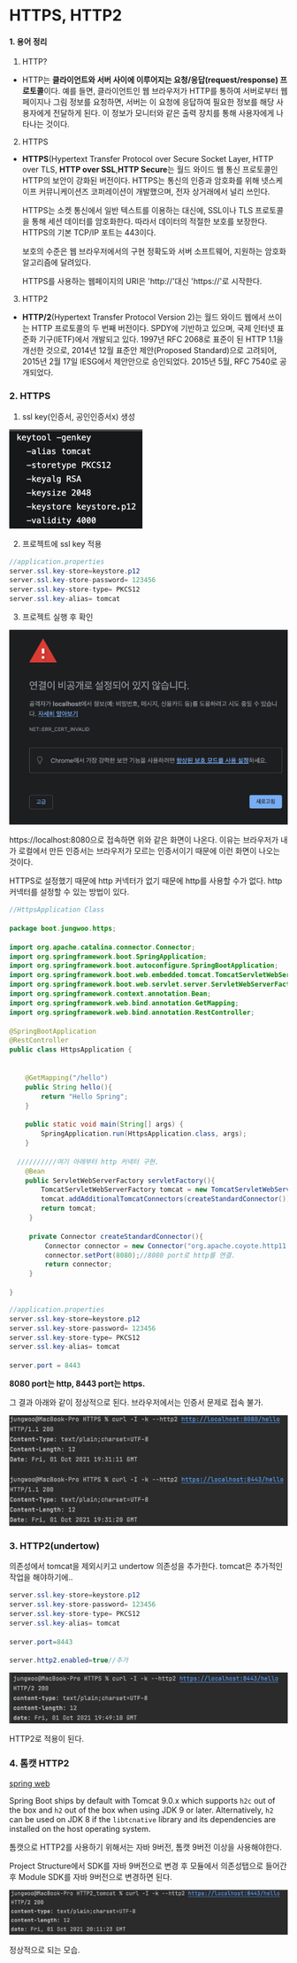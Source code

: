# HTTPS, HTTP2



#### 1. 용어 정리

1. HTTP?

- HTTP는 **클라이언트와 서버 사이에 이루어지는 요청/응답(request/response) 프로토콜**이다. 예를 들면, 클라이언트인 웹 브라우저가 HTTP를 통하여 서버로부터 웹페이지나 그림 정보를 요청하면, 서버는 이 요청에 응답하여 필요한 정보를 해당 사용자에게 전달하게 된다. 이 정보가 모니터와 같은 출력 장치를 통해 사용자에게 나타나는 것이다.



2. HTTPS

- **HTTPS**(Hypertext Transfer Protocol over Secure Socket Layer, HTTP over TLS, **HTTP over SSL**,**HTTP Secure**는 월드 와이드 웹 통신 프로토콜인 HTTP의 보안이 강화된 버전이다. HTTPS는 통신의 인증과 암호화를 위해 넷스케이프 커뮤니케이션즈 코퍼레이션이 개발했으며, 전자 상거래에서 널리 쓰인다.

  HTTPS는 소켓 통신에서 일반 텍스트를 이용하는 대신에, SSL이나 TLS 프로토콜을 통해 세션 데이터를 암호화한다. 따라서 데이터의 적절한 보호를 보장한다. HTTPS의 기본 TCP/IP 포트는 443이다.

  보호의 수준은 웹 브라우저에서의 구현 정확도와 서버 소프트웨어, 지원하는 암호화 알고리즘에 달려있다.

  HTTPS를 사용하는 웹페이지의 URI은 'http://'대신 'https://'로 시작한다. 

  

3. HTTP2

- **HTTP/2**(Hypertext Transfer Protocol Version 2)는 월드 와이드 웹에서 쓰이는 HTTP 프로토콜의 두 번째 버전이다. SPDY에 기반하고 있으며, 국제 인터넷 표준화 기구(IETF)에서 개발되고 있다. 1997년 RFC 2068로 표준이 된 HTTP 1.1을 개선한 것으로, 2014년 12월 표준안 제안(Proposed Standard)으로 고려되어, 2015년 2월 17일 IESG에서 제안안으로 승인되었다. 2015년 5월, RFC 7540로 공개되었다.



### 2. HTTPS



1. ssl key(인증서, 공인인증서x) 생성

   

<img src="./img/image-20211002040648128.png" alt="image-20211002040648128" style="zoom: 50%;" />

2. 프로젝트에 ssl key 적용

```java
//application.properties
server.ssl.key-store=keystore.p12
server.ssl.key-store-password= 123456
server.ssl.key-store-type= PKCS12
server.ssl.key-alias= tomcat
```

 

3. 프로젝트 실행 후 확인

![image-20211002041115115](./img/image-20211002041115115.png)



https://localhost:8080으로 접속하면 위와 같은 화면이 나온다. 이유는 브라우저가 내가 로컬에서 만든 인증서는 브라우저가 모르는 인증서이기 때문에 이런 화면이 나오는 것이다. 



HTTPS로 설정했기 때문에 http 커넥터가 없기 때문에 http를 사용할 수가 없다. http 커넥터를 설정할 수 있는 방법이 있다.



```java
//HttpsApplication Class

package boot.jungwoo.https;

import org.apache.catalina.connector.Connector;
import org.springframework.boot.SpringApplication;
import org.springframework.boot.autoconfigure.SpringBootApplication;
import org.springframework.boot.web.embedded.tomcat.TomcatServletWebServerFactory;
import org.springframework.boot.web.servlet.server.ServletWebServerFactory;
import org.springframework.context.annotation.Bean;
import org.springframework.web.bind.annotation.GetMapping;
import org.springframework.web.bind.annotation.RestController;

@SpringBootApplication
@RestController
public class HttpsApplication {


    @GetMapping("/hello")
    public String hello(){
        return "Hello Spring";
    }

    public static void main(String[] args) {
        SpringApplication.run(HttpsApplication.class, args);
    }

  //////////여기 아래부터 http 커넥터 구현.
    @Bean
    public ServletWebServerFactory servletFactory(){
        TomcatServletWebServerFactory tomcat = new TomcatServletWebServerFactory();
        tomcat.addAdditionalTomcatConnectors(createStandardConnector());
        return tomcat;
     }

     private Connector createStandardConnector(){
         Connector connector = new Connector("org.apache.coyote.http11.Http11NioProtocol");
         connector.setPort(8080);//8080 port로 http를 연결.
         return connector;
     }
   
}
```



```java
//application.properties
server.ssl.key-store=keystore.p12
server.ssl.key-store-password= 123456
server.ssl.key-store-type= PKCS12
server.ssl.key-alias= tomcat

server.port = 8443
```



**8080 port는 http, 8443 port는 https.**

그 결과 아래와 같이 정상적으로 된다. 브라우저에서는 인증서 문제로 접속 불가.

![image-20211002043143082](./img/image-20211002043143082.png)



### 3. HTTP2(undertow)



 의존성에서 tomcat을 제외시키고 undertow 의존성을 추가한다. tomcat은 추가적인 작업을 해야하기에..



```java
server.ssl.key-store=keystore.p12
server.ssl.key-store-password= 123456
server.ssl.key-store-type= PKCS12
server.ssl.key-alias= tomcat

server.port=8443

server.http2.enabled=true//추가

```



![S](./img/image-20211002044920689.png)

HTTP2로 적용이 된다.



### 4. 톰캣 HTTP2

[spring web](https://docs.spring.io/spring-boot/docs/current/reference/html/howto.html#howto.webserver)

Spring Boot ships by default with Tomcat 9.0.x which supports `h2c` out of the box and `h2` out of the box when using JDK 9 or later. Alternatively, `h2` can be used on JDK 8 if the `libtcnative` library and its dependencies are installed on the host operating system.

톰캣으로 HTTP2를 사용하기 위해서는 자바 9버전, 톰캣 9버전 이상을 사용해야한다.

Project Structure에서 SDK를 자바 9버전으로 변경 후 모듈에서 의존성탭으로 들어간 후 Module SDK를 자바 9버전으로 변경하면 된다.

![image-20211002051135283](./img/image-20211002051135283.png)

정상적으로 되는 모습.

